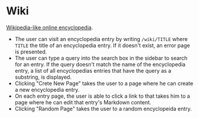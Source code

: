 # Wiki
[Wikipedia-like online encyclopedia](https://youtu.be/WLZ7mnu5G8o).

* The user can visit an encyclopedia entry by writing `/wiki/TITLE` where `TITLE` the title of an encyclopedia entry. If it doesn't exist, an error page is presented.
* The user can type a query into the search box in the sidebar to search for an entry. If the query doesn't match the name of the encyclopedia entry, a list of all encyclopedias entries that have the query as a substring, is displayed.
* Clicking "Crete New Page" takes the user to a page where he can create a new encyclopedia entry.
* On each entry page, the user is able to click a link to that takes him to a page where he can edit that entry's Markdown content.
* Clicking "Random Page" takes the user to a random encyclopeida entry.
